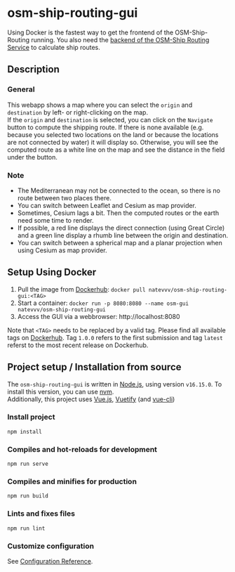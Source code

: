 # osm-ship-routing-gui

Using Docker is the fastest way to get the frontend of the OSM-Ship-Routing running.
You also need the [backend of the OSM-Ship Routing Service](https://github.com/dmholtz/osm-ship-routing) to calculate ship routes.

## Description

### General

This webapp shows a map where you can select the `origin` and `destination` by left- or right-clicking on the map.\
If the `origin` and `destination` is selected, you can click on the `Navigate` button to compute the shipping route. If there is none available (e.g. because you selected two locations on the land or because the locations are not connected by water) it will display so. Otherwise, you will see the computed route as a white line on the map and see the distance in the field under the button.

### Note

-   The Mediterranean may not be connected to the ocean, so there is no route between two places there.
-   You can switch between Leaflet and Cesium as map provider.
-   Sometimes, Cesium lags a bit. Then the computed routes or the earth need some time to render.
-   If possible, a red line displays the direct connection (using Great Circle) and a green line display a rhumb line between the origin and destination.
-   You can switch between a spherical map and a planar projection when using Cesium as map provider.

## Setup Using Docker

1. Pull the image from [Dockerhub](https://hub.docker.com/repository/docker/natevvv/osm-ship-routing-gui): `docker pull natevvv/osm-ship-routing-gui:<TAG>`
2. Start a container: `docker run -p 8080:8080 --name osm-gui natevvv/osm-ship-routing-gui`
3. Access the GUI via a webbrowser: http://localhost:8080

Note that `<TAG>` needs to be replaced by a valid tag. Please find all available tags on [Dockerhub](https://hub.docker.com/repository/docker/natevvv/osm-ship-routing-gui/tags?page=1&ordering=last_updated).
Tag `1.0.0` refers to the first submission and tag `latest` referst to the most recent release on Dockerhub.

## Project setup / Installation from source

The `osm-ship-routing-gui` is written in [Node.js](https://nodejs.org/en/), using version `v16.15.0`.
To install this version, you can use [nvm](https://github.com/nvm-sh/nvm).\
Additionally, this project uses [Vue.js](https://vuejs.org/guide/quick-start.html#with-build-tools), [Vuetify](https://vuetifyjs.com/en/getting-started/installation/) (and [vue-cli](https://cli.vuejs.org/guide/installation.html))

### Install project

```
npm install
```

### Compiles and hot-reloads for development

```
npm run serve
```

### Compiles and minifies for production

```
npm run build
```

### Lints and fixes files

```
npm run lint
```

### Customize configuration

See [Configuration Reference](https://cli.vuejs.org/config/).
